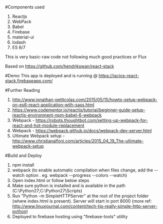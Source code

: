 #Components used
1. Reactjs
2. WebPack
3. Babel
3. Firebase
4. material-ui
5. lodash
6. ES 6/7

This is very basic-raw code not following much good practices or Flux

Based on https://github.com/hendrikswan/react-stack

#Demo
This app is deployed and is running @ https://jacjos-react-stack.firebaseapp.com/

#Further Reading

1. http://www.jonathan-petitcolas.com/2015/05/15/howto-setup-webpack-on-es6-react-application-with-sass.html
2. https://www.codementor.io/reactjs/tutorial/beginner-guide-setup-reactjs-environment-npm-babel-6-webpack
3. Webpack - https://robots.thoughtbot.com/setting-up-webpack-for-react-and-hot-module-replacement
4. Webpack - https://webpack.github.io/docs/webpack-dev-server.html
5. Ultimate Webpack setup - http://www.christianalfoni.com/articles/2015_04_19_The-ultimate-webpack-setup

#Build and Deploy
1. npm install
2. webpack (to enable automatic compilation when files change, add the --watch option . eg. webpack --progress --colors --watch)
3. Open index.html or follow below steps
4. Make sure python is installed and is available in the path (C:\Python27\;C:\Python27\Scripts\)
5. Run "Python -m SimpleHTTPServer" at the root of the project folder (where index.html is present). Server will start in port 8000 (more ref: http://www.linuxjournal.com/content/tech-tip-really-simple-http-server-python)
6. Deployed to firebase hosting using "firebase-tools" utility
